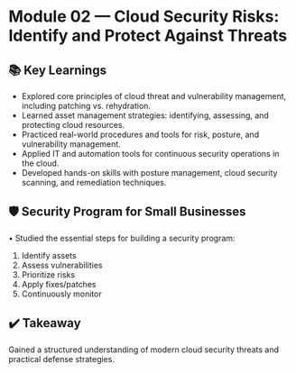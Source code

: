 # Module 02 — Cloud Security Risks: Identify and Protect Against Threats

## 📚 Key Learnings

- Explored core principles of cloud threat and vulnerability management, including patching vs. rehydration.
- Learned asset management strategies: identifying, assessing, and protecting cloud resources.
- Practiced real-world procedures and tools for risk, posture, and vulnerability management.
- Applied IT and automation tools for continuous security operations in the cloud.
- Developed hands-on skills with posture management, cloud security scanning, and remediation techniques.

## 🛡️ Security Program for Small Businesses

• Studied the essential steps for building a security program:

1. Identify assets
2. Assess vulnerabilities
3. Prioritize risks
4. Apply fixes/patches
5. Continuously monitor

## ✔️ Takeaway

Gained a structured understanding of modern cloud security threats and practical defense strategies.
